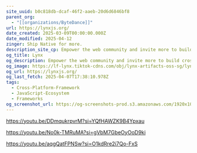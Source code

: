 ```yaml
---
site_uuid: b0c818db-dcaf-46f2-aaeb-20d6d6846bf8
parent_org:
  - "[[organizations/ByteDance]]"
url: https://lynxjs.org/
date_created: 2025-03-09T00:00:00.000Z
date_modified: 2025-04-12
zinger: Ship Native for more.
description_site_cp: Empower the web community and invite more to build across platforms
og_title: Lynx
og_description: Empower the web community and invite more to build cross-platform apps
og_image: https://lf-lynx.tiktok-cdns.com/obj/lynx-artifacts-oss-sg/lynx-website/assets/og-image.png
og_url: https://lynxjs.org/
og_last_fetch: 2025-04-07T17:38:10.978Z
tags:
  - Cross-Platform-Framework
  - JavaScript-Ecosystem
  - Frameworks
og_screenshot_url: https://og-screenshots-prod.s3.amazonaws.com/1920x1080/80/false/6a2f0809cd8f209d703986bce07f4834c1d9efc14e1b49c0e9763a5836a954c9.jpeg
---
```















































https://youtu.be/DDmqukrpvrM?si=YQfHAWZK9B4Ypxau

https://youtu.be/No0k-TMRuMA?si=gVbM7GbeOyOoD9ki

https://youtu.be/aqgQatFPNSw?si=O1kdRre2i7Qo-FxS